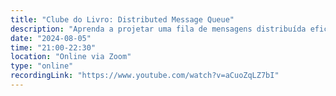 ```yaml
---
title: "Clube do Livro: Distributed Message Queue"
description: "Aprenda a projetar uma fila de mensagens distribuída eficiente, escalável e fiável, garantindo comunicação assíncrona robusta entre componentes nos sistemas modernos."
date: "2024-08-05"
time: "21:00-22:30"
location: "Online via Zoom"
type: "online"
recordingLink: "https://www.youtube.com/watch?v=aCuoZqLZ7bI"
---
```

